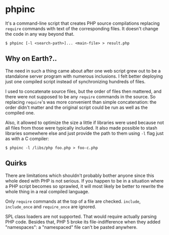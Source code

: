 # phpinc

It's a command-line script that creates PHP source compilations
replacing `require` commands with text of the corresponding files. It
doesn't change the code in any way beyond that.

	$ phpinc [-l <search-path>]... <main-file> > result.php


## Why on Earth?..

The need in such a thing came about after one web script grew out to be a
standalone server program with numerous inclusions. I felt better
deploying just one compiled script instead of synchronizing hundreds of
files.

I used to concatenate source files, but the order of files then
mattered, and there were not supposed to be any `require` commands in
the source. So replacing `require`'s was more convenient than simple
concatenation: the order didn't matter and the original script could be
run as well as the compiled one.

Also, it allowed to optimize the size a little if libraries were
used because not all files from those were typically included. It also
made possible to stash libraries somewhere else and just provide the
path to them using `-l` flag just as with a C compiler:

	$ phpinc -l /libs/php foo.php > foo-c.php


## Quirks

There are limitations which shouldn't probably bother anyone since this
whole deed with PHP is not serious. If you happen to be in a situation
where a PHP script becomes so sprawled, it will most likely be better to
rewrite the whole thing in a real compiled language.

Only `require` commands at the top of a file are checked. `include`,
`include_once` and `require_once` are ignored.

SPL class loaders are not supported. That would require actually
parsing PHP code. Besides that, PHP 5 broke its file-indifference when
they added "namespaces": a "namespaced" file can't be pasted anywhere.
